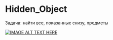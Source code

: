 # Hidden_Object

Задача: найти все, показанные снизу, предметы

[![IMAGE ALT TEXT HERE](https://img.youtube.com/vi/-4dbWrmGXKg/0.jpg)](https://www.youtube.com/watch?v=-4dbWrmGXKg)
